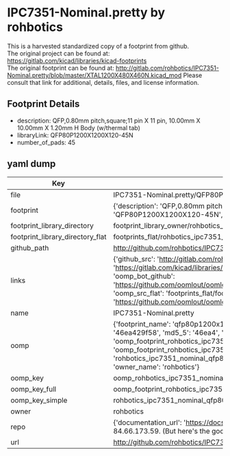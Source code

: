 # IPC7351-Nominal.pretty by rohbotics  
This is a harvested standardized copy of a footprint from github.  
The original project can be found at:  
https://gitlab.com/kicad/libraries/kicad-footprints  
The original footprint can be found at:
http://gitlab.com/rohbotics/IPC7351-Nominal.pretty/blob/master/XTAL1200X480X460N.kicad_mod
Please consult that link for additional, details, files, and license information.  
## Footprint Details
* description: QFP,0.80mm pitch,square;11 pin X 11 pin, 10.00mm X 10.00mm X 1.20mm H Body (w/thermal tab)  
* libraryLink: QFP80P1200X1200X120-45N  
* number_of_pads: 45  
## yaml dump  
| Key | Value |  
| --- | --- |  
| file | IPC7351-Nominal.pretty/QFP80P1200X1200X120-45N.kicad_mod |  
| footprint | {'description': 'QFP,0.80mm pitch,square;11 pin X 11 pin, 10.00mm X 10.00mm X 1.20mm H Body (w/thermal tab)', 'libraryLink': 'QFP80P1200X1200X120-45N', 'number_of_pads': 45} |  
| footprint_library_directory | footprint_library_owner/rohbotics_IPC7351-Nominal.pretty |  
| footprint_library_directory_flat | footprints_flat/rohbotics_ipc7351_nominal_qfp80p1200x1200x120_45n/working |  
| github_path | http://github.com/rohbotics/IPC7351-Nominal.pretty/blob/master/QFP80P1200X1200X120-45N.kicad_mod |  
| links | {'github_src': 'http://gitlab.com/rohbotics/IPC7351-Nominal.pretty/blob/master/XTAL1200X480X460N.kicad_mod', 'github_src_repo': 'https://gitlab.com/kicad/libraries/kicad-footprints', 'oomp_bot': 'footprints/rohbotics_ipc7351_nominal_qfp80p1200x1200x120_45n/working', 'oomp_bot_github': 'https://github.com/oomlout/oomlout_oomp_footprint_bot/tree/main/footprints/rohbotics_ipc7351_nominal_qfp80p1200x1200x120_45n/working', 'oomp_src_flat': 'footprints_flat/footprints_flat/rohbotics_ipc7351_nominal_qfp80p1200x1200x120_45n/working', 'oomp_src_flat_github': 'https://github.com/oomlout/oomlout_oomp_footprint_src/tree/main/footprints_flat/rohbotics_ipc7351_nominal_qfp80p1200x1200x120_45n/working'} |  
| name | IPC7351-Nominal.pretty |  
| oomp | {'footprint_name': 'qfp80p1200x1200x120_45n', 'library_name': 'ipc7351_nominal', 'md5': '46ea429f58b157ebdb339ae2553d89ce', 'md5_10': '46ea429f58', 'md5_5': '46ea4', 'md5_6': '46ea42', 'oomp_key': 'oomp_rohbotics_ipc7351_nominal_qfp80p1200x1200x120_45n', 'oomp_key_extra': 'oomp_footprint_rohbotics_ipc7351_nominal_qfp80p1200x1200x120_45n', 'oomp_key_full': 'oomp_footprint_rohbotics_ipc7351_nominal_qfp80p1200x1200x120_45n_46ea42', 'oomp_key_simple': 'rohbotics_ipc7351_nominal_qfp80p1200x1200x120_45n', 'original_filename': 'IPC7351-Nominal.pretty/QFP80P1200X1200X120-45N.kicad_mod', 'owner_name': 'rohbotics'} |  
| oomp_key | oomp_rohbotics_ipc7351_nominal_qfp80p1200x1200x120_45n |  
| oomp_key_full | oomp_footprint_rohbotics_ipc7351_nominal_qfp80p1200x1200x120_45n |  
| oomp_key_simple | rohbotics_ipc7351_nominal_qfp80p1200x1200x120_45n |  
| owner | rohbotics |  
| repo | {'documentation_url': 'https://docs.github.com/rest/overview/resources-in-the-rest-api#rate-limiting', 'message': "API rate limit exceeded for 84.66.173.59. (But here's the good news: Authenticated requests get a higher rate limit. Check out the documentation for more details.)"} |  
| url | http://github.com/rohbotics/IPC7351-Nominal.pretty |  

